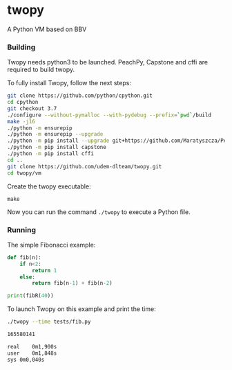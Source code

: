 # twopy
A Python VM based on BBV

### Building
Twopy needs python3 to be launched.
PeachPy, Capstone and cffi are required to build twopy.

To fully install Twopy, follow the next steps:

```bash
git clone https://github.com/python/cpython.git
cd cpython
git checkout 3.7
./configure --without-pymalloc --with-pydebug --prefix=`pwd`/build
make -j16
./python -m ensurepip
./python -m ensurepip --upgrade
./python -m pip install --upgrade git+https://github.com/Maratyszcza/PeachPy
./python -m pip install capstone
./python -m pip install cffi
cd ..
git clone https://github.com/udem-dlteam/twopy.git
cd twopy/vm
```

Create the twopy executable:
```
make
```

Now you can run the command ```./twopy``` to execute a Python file.

### Running

The simple Fibonacci example:
```python
def fib(n):
    if n<2:
        return 1
    else:
        return fib(n-1) + fib(n-2)

print(fibR(40))
```

To launch Twopy on this example and print the time:
```bash
./twopy --time tests/fib.py

165580141

real	0m1,900s
user	0m1,848s
sys	0m0,040s

```
